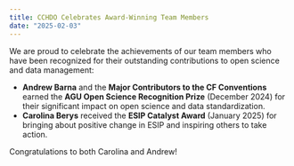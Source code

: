 ```yaml
---
title: CCHDO Celebrates Award-Winning Team Members
date: "2025-02-03"
---
```


We are proud to celebrate the achievements of our team members who have been recognized for their outstanding contributions to open science and data management:

- **Andrew Barna** and the **Major Contributors to the CF Conventions** earned the **AGU Open Science Recognition Prize** (December 2024) for their significant impact on open science and data standardization.  
- **Carolina Berys** received the **ESIP Catalyst Award** (January 2025) for bringing about positive change in ESIP and inspiring others to take action.

Congratulations to both Carolina and Andrew!
